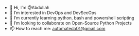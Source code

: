 - 👋 Hi, I’m @Abdullah
- 👀 I’m interested in DevOps and DevSecOps
- 🌱 I’m currently learning python, bash and powershell scripting
- 💞️ I’m looking to collaborate on Open-Source Python Projects
- 📫 How to reach me: automateda01@gmail.com

<!---
Whiteends/Whiteends is a ✨ special ✨ repository because its `README.md` (this file) appears on your GitHub profile.
You can click the Preview link to take a look at your changes.
--->
